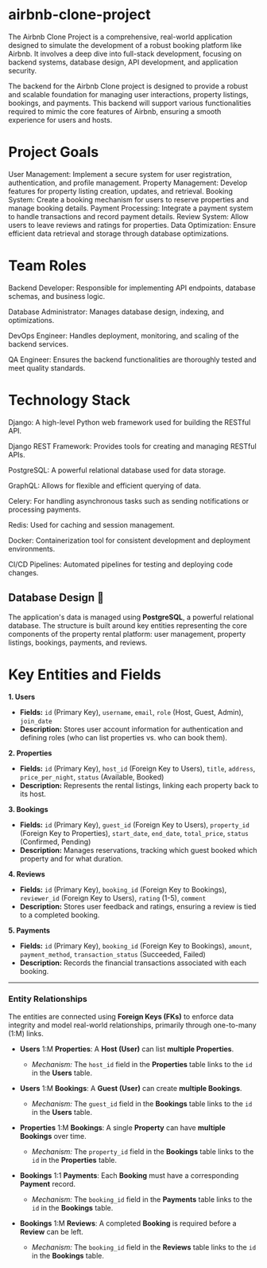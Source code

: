 # airbnb-clone-project
The Airbnb Clone Project is a comprehensive, real-world application designed to simulate the development of a robust booking platform like Airbnb. It involves a deep dive into full-stack development, focusing on backend systems, database design, API development, and application security.

The backend for the Airbnb Clone project is designed to provide a robust and scalable foundation for managing user interactions, property listings, bookings, and payments. This backend will support various functionalities required to mimic the core features of Airbnb, ensuring a smooth experience for users and hosts.

# Project Goals
User Management: Implement a secure system for user registration, authentication, and profile management.
Property Management: Develop features for property listing creation, updates, and retrieval.
Booking System: Create a booking mechanism for users to reserve properties and manage booking details.
Payment Processing: Integrate a payment system to handle transactions and record payment details.
Review System: Allow users to leave reviews and ratings for properties.
Data Optimization: Ensure efficient data retrieval and storage through database optimizations.

# Team Roles
Backend Developer: Responsible for implementing API endpoints, database schemas, and business logic.

Database Administrator: Manages database design, indexing, and optimizations.

DevOps Engineer: Handles deployment, monitoring, and scaling of the backend services.

QA Engineer: Ensures the backend functionalities are thoroughly tested and meet quality standards.

# Technology Stack
Django: A high-level Python web framework used for building the RESTful API.

Django REST Framework: Provides tools for creating and managing RESTful APIs.

PostgreSQL: A powerful relational database used for data storage.

GraphQL: Allows for flexible and efficient querying of data.

Celery: For handling asynchronous tasks such as sending notifications or processing payments.

Redis: Used for caching and session management.

Docker: Containerization tool for consistent development and deployment environments.

CI/CD Pipelines: Automated pipelines for testing and deploying code changes.

## Database Design 💾

The application's data is managed using **PostgreSQL**, a powerful relational database. The structure is built around key entities representing the core components of the property rental platform: user management, property listings, bookings, payments, and reviews.

# Key Entities and Fields

**1. Users**
* **Fields:** `id` (Primary Key), `username`, `email`, `role` (Host, Guest, Admin), `join_date`
* **Description:** Stores user account information for authentication and defining roles (who can list properties vs. who can book them).

**2. Properties**
* **Fields:** `id` (Primary Key), `host_id` (Foreign Key to Users), `title`, `address`, `price_per_night`, `status` (Available, Booked)
* **Description:** Represents the rental listings, linking each property back to its host.

**3. Bookings**
* **Fields:** `id` (Primary Key), `guest_id` (Foreign Key to Users), `property_id` (Foreign Key to Properties), `start_date`, `end_date`, `total_price`, `status` (Confirmed, Pending)
* **Description:** Manages reservations, tracking which guest booked which property and for what duration.

**4. Reviews**
* **Fields:** `id` (Primary Key), `booking_id` (Foreign Key to Bookings), `reviewer_id` (Foreign Key to Users), `rating` (1-5), `comment`
* **Description:** Stores user feedback and ratings, ensuring a review is tied to a completed booking.

**5. Payments**
* **Fields:** `id` (Primary Key), `booking_id` (Foreign Key to Bookings), `amount`, `payment_method`, `transaction_status` (Succeeded, Failed)
* **Description:** Records the financial transactions associated with each booking.

---

### Entity Relationships

The entities are connected using **Foreign Keys (FKs)** to enforce data integrity and model real-world relationships, primarily through one-to-many ($\text{1:M}$) links.

* **Users** $\text{1:M}$ **Properties**: A **Host (User)** can list **multiple Properties**.
    * *Mechanism:* The `host_id` field in the **Properties** table links to the `id` in the **Users** table.

* **Users** $\text{1:M}$ **Bookings**: A **Guest (User)** can create **multiple Bookings**.
    * *Mechanism:* The `guest_id` field in the **Bookings** table links to the `id` in the **Users** table.

* **Properties** $\text{1:M}$ **Bookings**: A single **Property** can have **multiple Bookings** over time.
    * *Mechanism:* The `property_id` field in the **Bookings** table links to the `id` in the **Properties** table.

* **Bookings** $\text{1:1}$ **Payments**: Each **Booking** must have a corresponding **Payment** record.
    * *Mechanism:* The `booking_id` field in the **Payments** table links to the `id` in the **Bookings** table.

* **Bookings** $\text{1:M}$ **Reviews**: A completed **Booking** is required before a **Review** can be left.
    * *Mechanism:* The `booking_id` field in the **Reviews** table links to the `id` in the **Bookings** table.
